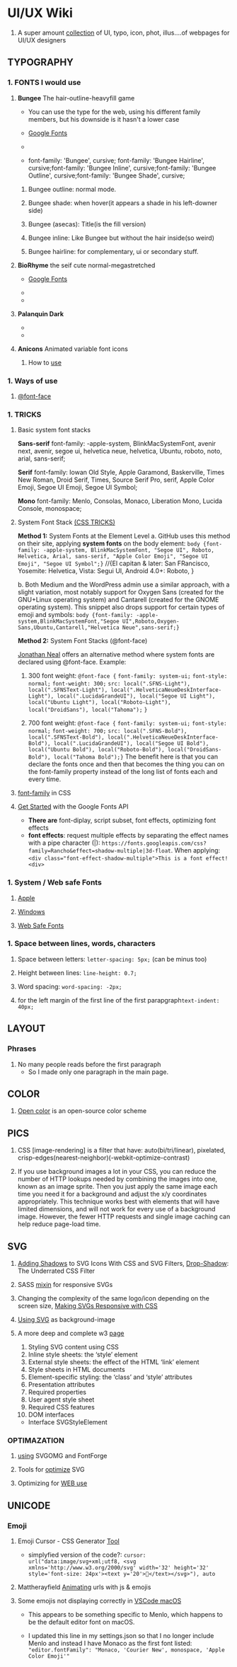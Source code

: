 # UI/UX Wiki

1. A super amount [collection](https://www.uigoodies.com/) of UI, typo, icon, phot, illus....of webpages for UI/UX designers

## TYPOGRAPHY

### 1. FONTS I would use

1. **Bungee** The hair-outline-heavyfill game

   - You can use the type for the web, using his different family members, but his downside is it hasn't a lower case

   - [Google Fonts](https://fonts.google.com/specimen/Bungee)

   - <!-- <link rel="preconnect" href="https://fonts.googleapis.com"> <link rel="preconnect" href="https://fonts.gstatic.com" crossorigin> <link href="https://fonts.googleapis.com/css2?family=Bungee&family=Bungee+Hairline&family=Bungee+Inline&family=Bungee+Outline&family=Bungee+Shade&display=swap" rel="stylesheet"> -->

   - font-family: 'Bungee', cursive; font-family: 'Bungee Hairline', cursive;font-family: 'Bungee Inline', cursive;font-family: 'Bungee Outline', cursive;font-family: 'Bungee Shade', cursive;

   1. Bungee outline: normal mode.

   1. Bungee shade: when hover(it appears a shade in his left-downer side)

   1. Bungee (asecas): Title(is the fill version)

   1. Bungee inline: Like Bungee but without the hair inside(so weird)

   1. Bungee hairline: for complementary, ui or secondary stuff.

1. **BioRhyme** the seif cute normal-megastretched

   - [Google Fonts](https://fonts.google.com/specimen/BioRhyme)

   - <!-- <link rel="preconnect" href="https://fonts.googleapis.com"> <link rel="preconnect" href="https://fonts.gstatic.com" crossorigin> <link href="https://fonts.googleapis.com/css2?family=BioRhyme+Expanded:wght@300;400;800&family=BioRhyme:wght@300;400;800&display=swap" rel="stylesheet"> -->

   - <!--font-family: 'BioRhyme', serif; font-family: 'BioRhyme Expanded', serif;-->

1. **Palanquin Dark**

   - <!---<link rel="preconnect" href="https://fonts.googleapis.com"> <link rel="preconnect" href="https://fonts.gstatic.com" crossorigin> <link href="https://fonts.googleapis.com/css2?family=Palanquin+Dark:wght@400;600&display=swap" rel="stylesheet">-->
   - <!--font-family: 'Palanquin Dark', sans-serif;-->

1. **Anicons** Animated variable font icons

   1. How to [use](https://typogram.github.io/Anicons/use.html)

### 1. Ways of use

1. [@font-face](https://developer.mozilla.org/en-US/docs/Web/CSS/@font-face)

### 1. TRICKS

1. Basic system font stacks

   **Sans-serif**
   font-family: -apple-system, BlinkMacSystemFont, avenir next, avenir, segoe ui, helvetica neue, helvetica, Ubuntu, roboto, noto, arial, sans-serif;

   **Serif**
   font-family: Iowan Old Style, Apple Garamond, Baskerville, Times New Roman, Droid Serif, Times, Source Serif Pro, serif, Apple Color Emoji, Segoe UI Emoji, Segoe UI Symbol;

   **Mono**
   font-family: Menlo, Consolas, Monaco, Liberation Mono, Lucida Console, monospace;

1. System Font Stack [(CSS TRICKS)](https://css-tricks.com/snippets/css/system-font-stack/)

   **Method 1:** System Fonts at the Element Level
   a. GitHub uses this method on their site, applying **system fonts** on the body element:
   `body {font-family: -apple-system, BlinkMacSystemFont, "Segoe UI", Roboto, Helvetica, Arial, sans-serif, "Apple Color Emoji", "Segoe UI Emoji", "Segoe UI Symbol";}` //{El capitan & later: San FRancisco, Yosemite: Helvetica, Vista: Segui UI, Android 4.0+: Roboto, }

   b. Both Medium and the WordPress admin use a similar approach, with a slight variation, most notably support for Oxygen Sans (created for the GNU+Linux operating system) and Cantarell (created for the GNOME operating system). This snippet also drops support for certain types of emoji and symbols:
   `body {font-family: -apple-system,BlinkMacSystemFont,"Segoe UI",Roboto,Oxygen-Sans,Ubuntu,Cantarell,"Helvetica Neue",sans-serif;}`

   **Method 2:** System Font Stacks (@font-face)

   [Jonathan Neal](https://github.com/csstools/system-font-css/blob/gh-pages/system-font.css) offers an alternative method where system fonts are declared using @font-face. Example:

   1. 300 font weight:
      `@font-face {`
      `font-family: system-ui;`
      `font-style: normal;`
      `font-weight: 300;`
      `src: local(".SFNS-Light"), local(".SFNSText-Light"), local(".HelveticaNeueDeskInterface-Light"), local(".LucidaGrandeUI"), local("Segoe UI Light"), local("Ubuntu Light"), local("Roboto-Light"), local("DroidSans"), local("Tahoma");`
      `}`

   1. 700 font weight:
      `@font-face {`
      `font-family: system-ui;`
      `font-style: normal;`
      `font-weight: 700;`
      `src: local(".SFNS-Bold"), local(".SFNSText-Bold"), local(".HelveticaNeueDeskInterface-Bold"), local(".LucidaGrandeUI"), local("Segoe UI Bold"), local("Ubuntu Bold"), local("Roboto-Bold"), local("DroidSans-Bold"), local("Tahoma Bold");}`
      The benefit here is that you can declare the fonts once and then that becomes the thing you can on the font-family property instead of the long list of fonts each and every time.

1. [font-family](https://developer.mozilla.org/en-US/docs/Web/CSS/font-family) in CSS

1. [Get Started](https://developers.google.com/fonts/docs/getting_started) with the Google Fonts API
   - **There are** font-diplay, script subset, font effects, optimizing font effects
   - **font effects**: request multiple effects by separating the effect names with a pipe character (|): `https://fonts.googleapis.com/css?family=Rancho&effect=shadow-multiple|3d-float`. When applying:`<div class="font-effect-shadow-multiple">This is a font effect!<div>`

### 1. System / Web safe Fonts

1. [Apple](https://developer.apple.com/fonts/system-fonts/)

1. [Windows](https://en.wikipedia.org/wiki/List_of_typefaces_included_with_Microsoft_Windows)

1. [Web Safe Fonts](https://blog.hubspot.com/website/web-safe-html-css-fonts)

### 1. Space between lines, words, characters

1. Space between letters: `letter-spacing: 5px;` (can be minus too)

1. Height between lines: `line-height: 0.7;`

1. Word spacing: `word-spacing: -2px;`

1. for the left margin of the first line of the first parapgraph`text-indent: 40px;`

## LAYOUT

### Phrases

1. No many people reads before the first paragraph
   - So I made only one paragraph in the main page.

## COLOR

1. [Open color](https://yeun.github.io/open-color/) is an
   open-source color scheme

## PICS

1. CSS [image-rendering] is a filter that have: auto(bi/tri/linear), pixelated, crisp-edges(nearest-neighbor)(-webkit-optimize-contrast)

2. If you use background images a lot in your CSS, you can reduce the number of HTTP lookups needed by combining the images into one, known as an image sprite. Then you just apply the same image each time you need it for a background and adjust the x/y coordinates appropriately. This technique works best with elements that will have limited dimensions, and will not work for every use of a background image. However, the fewer HTTP requests and single image caching can help reduce page-load time.

## SVG

1. [Adding Shadows](https://css-tricks.com/adding-shadows-to-svg-icons-with-css-and-svg-filters/) to SVG Icons With CSS and SVG Filters, [Drop-Shadow](https://css-irl.info/drop-shadow-the-underrated-css-filter/): The Underrated CSS Filter

1. SASS [mixin](https://mimoymima.com/sass-mixin-responsive-svgs/) for responsive SVGs

1. Changing the complexity of the same logo/icon depending on the screen size, [Making SVGs Responsive with CSS](https://tympanus.net/codrops/2014/08/19/making-svgs-responsive-with-css/comment-page-2/#comments)

1. [Using SVG](https://css-tricks.com/lodge/svg/06-using-svg-svg-background-image/) as background-image

1. A more deep and complete w3 [page](https://www.w3.org/TR/SVG/styling.html#StylingUsingCSS)
   1. Styling SVG content using CSS
   2. Inline style sheets: the ‘style’ element
   3. External style sheets: the effect of the HTML ‘link’ element
   4. Style sheets in HTML documents
   5. Element-specific styling: the ‘class’ and ‘style’ attributes
   6. Presentation attributes
   7. Required properties
   8. User agent style sheet
   9. Required CSS features
   10. DOM interfaces
   - Interface SVGStyleElement

### OPTIMAZATION

1. [using](https://www.youtube.com/watch?v=a3-lwxTkUKI) SVGOMG and FontForge

1. Tools for [optimize](https://css-tricks.com/tools-for-optimizing-svg/) SVG

1. Optimizing for [WEB use](https://medium.com/larsenwork-andreas-larsen/optimising-svgs-for-web-use-part-1-67e8f2d4035#.2bnvih6cw)

## UNICODE

### Emoji

1. Emoji Cursor - CSS Generator [Tool](https://www.emojicursor.app/)

   - simplyfied version of the code?: `cursor: url("data:image/svg+xml;utf8, <svg xmlns='http://www.w3.org/2000/svg' width='32' height='32' style='font-size: 24px'><text y='20'>🦄</text></svg>"), auto`

1. Mattherayfield [Animating](https://www.matthewrayfield.com/articles/animating-urls-with-javascript-and-emojis/) urls with js & emojis

1. Some emojis not displaying correctly in [VSCode macOS](https://github.com/microsoft/vscode/issues/118905)

   - This appears to be something specific to Menlo, which happens to be the default editor font on macOS.

   - I updated this line in my settings.json so that I no longer include Menlo and instead I have Monaco as the first font listed: `"editor.fontFamily": "Monaco, 'Courier New', monospace, 'Apple Color Emoji'"`
